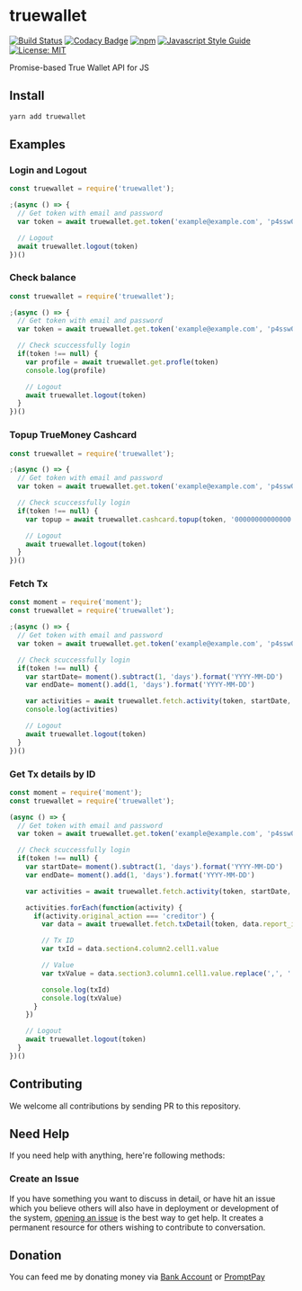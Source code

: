 truewallet
==========

[![Build Status](https://travis-ci.org/rayriffy/truewallet.svg?branch=master)](https://travis-ci.org/rayriffy/truewallet)
[![Codacy Badge](https://api.codacy.com/project/badge/Grade/89a51596e35441998bee1025c0363143)](https://www.codacy.com/app/rayriffy/truewallet?utm_source=github.com&amp;utm_medium=referral&amp;utm_content=rayriffy/truewallet&amp;utm_campaign=Badge_Grade)
[![npm](https://img.shields.io/npm/v/truewallet.svg)](https://www.npmjs.com/package/truewallet)
[![Javascript Style Guide](https://img.shields.io/badge/code_style-standard-brightgreen.svg)](https://standardjs.com)
[![License: MIT](https://img.shields.io/badge/License-MIT-blue.svg)](https://opensource.org/licenses/MIT)

Promise-based True Wallet API for JS

Install
-------

```bash
yarn add truewallet
```

Examples
--------

### Login and Logout

```javascript
const truewallet = require('truewallet');

;(async () => {
  // Get token with email and password
  var token = await truewallet.get.token('example@example.com', 'p4ssw0rd')

  // Logout
  await truewallet.logout(token)
})()
```

### Check balance

```javascript
const truewallet = require('truewallet');

;(async () => {
  // Get token with email and password
  var token = await truewallet.get.token('example@example.com', 'p4ssw0rd')

  // Check scuccessfully login
  if(token !== null) {
    var profile = await truewallet.get.profle(token)
    console.log(profile)

    // Logout
    await truewallet.logout(token)
  }
})()
```

### Topup TrueMoney Cashcard

```javascript
const truewallet = require('truewallet');

;(async () => {
  // Get token with email and password
  var token = await truewallet.get.token('example@example.com', 'p4ssw0rd')

  // Check scuccessfully login
  if(token !== null) {
    var topup = await truewallet.cashcard.topup(token, '00000000000000')

    // Logout
    await truewallet.logout(token)
  }
})()
```

### Fetch Tx

```javascript
const moment = require('moment');
const truewallet = require('truewallet');

;(async () => {
  // Get token with email and password
  var token = await truewallet.get.token('example@example.com', 'p4ssw0rd')

  // Check scuccessfully login
  if(token !== null) {
    var startDate= moment().subtract(1, 'days').format('YYYY-MM-DD')
    var endDate= moment().add(1, 'days').format('YYYY-MM-DD')

    var activities = await truewallet.fetch.activity(token, startDate, endDate)
    console.log(activities)

    // Logout
    await truewallet.logout(token)
  }
})()
```

### Get Tx details by ID

```javascript
const moment = require('moment');
const truewallet = require('truewallet');

(async () => {
  // Get token with email and password
  var token = await truewallet.get.token('example@example.com', 'p4ssw0rd')

  // Check scuccessfully login
  if(token !== null) {
    var startDate= moment().subtract(1, 'days').format('YYYY-MM-DD')
    var endDate= moment().add(1, 'days').format('YYYY-MM-DD')

    var activities = await truewallet.fetch.activity(token, startDate, endDate)

    activities.forEach(function(activity) {
      if(activity.original_action === 'creditor') {
        var data = await truewallet.fetch.txDetail(token, data.report_id)

        // Tx ID
        var txId = data.section4.column2.cell1.value

        // Value
        var txValue = data.section3.column1.cell1.value.replace(',', '')

        console.log(txId)
        console.log(txValue)
      }
    })

    // Logout
    await truewallet.logout(token)
  }
})()
```

Contributing
------------

We welcome all contributions by sending PR to this repository.

Need Help
---------

If you need help with anything, here're following methods:

### Create an Issue

If you have something you want to discuss in detail, or have hit an issue which you believe others will also have in deployment or development of the system, [opening an issue](https://github.com/rayriffy/truewallet/issues) is the best way to get help. It creates a permanent resource for others wishing to contribute to conversation.

Donation
--------

You can feed me by donating money via [Bank Account](https://storage.rayriffy.com/files/image/BANK_ACCOUNT.png) or [PromptPay](https://storage.rayriffy.com/files/image/PROMPTPAY.png)
